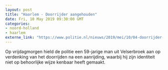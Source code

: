 ```yaml
---
layout: post
title: "Haarlem - Doorrijder aangehouden"
date: Fri, 10 May 2019 09:30:00 GMT
categories: 
- noord-holland 
- haarlem 
externe_link: "https://www.politie.nl/nieuws/2019/mei/10/04-doorrijder-aangehouden.html"
---
```


Op vrijdagmorgen hield de politie een 59-jarige man uit Velserbroek aan op verdenking van het doorrijden na een aanrijding, waarbij hij zijn identiteit niet op behoorlijke wijze kenbaar heeft gemaakt.
